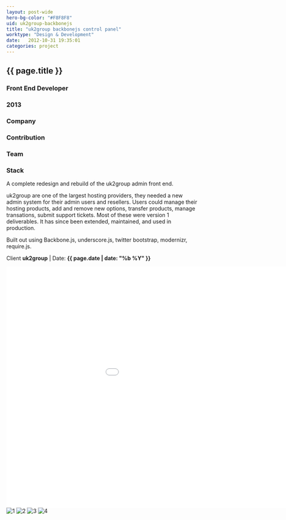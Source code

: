 ```yaml
---
layout: post-wide
hero-bg-color: "#F8F8F8"
uid: uk2group-backbonejs
title: "uk2group backbonejs control panel"
worktype: "Design & Development"
date:   2012-10-31 19:35:01
categories: project
---
```


<div class="project-description">
  <div class="row clearfix">
    <div class="col">
      <h2 class="project-title">{{ page.title }}</h2>
      <h3>Front End Developer</h3>
      <h3>2013</h3>
    </div>
    <div class="col">
      <h3>
        Company
      </h3>
      <p>
      </p>
    </div>
    <div class="col">
      <h3>Contribution</h3>
    </div>
    <div class="col">
      <h3>Team</h3>
      <p>
      </p>
      <h3>Stack</h3>
      <p>
      </p>
    </div>
  </div>
</div>

<p>
  A complete redesign and rebuild of the uk2group admin front end.
</p>

<p>
  uk2group are one of the largest hosting providers, they needed a new admin system for their admin users and resellers.  Users could manage their hosting products, add and remove new options, transfer products, manage transations, submit support tickets.  Most of these were version 1 deliverables.  It has since been extended, maintained, and used in production.
</p>

<p>
  Built out using Backbone.js, underscore.js, twitter bootstrap, modernizr, require.js.
</p>


<p class="meta">Client <strong>uk2group</strong> | Date: <strong>{{ page.date | date: "%b %Y" }}</strong> </p>

<div class="showcase">
  <iframe width="1120" height="630" src="//www.youtube.com/embed/8vjXGJ1AAPw" frameborder="0" > </iframe>
  <img src="/img/uk2group-backbonejs/1.jpg" alt="1">
  <img src="/img/uk2group-backbonejs/2.jpg" alt="2">
  <img src="/img/uk2group-backbonejs/3.jpg" alt="3">
  <img src="/img/uk2group-backbonejs/4.jpg" alt="4">
</div>

